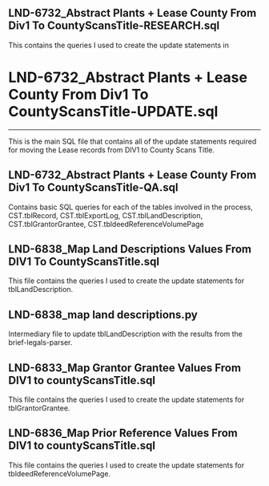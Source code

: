 ## LND-6732_Abstract Plants + Lease County From Div1 To CountyScansTitle-RESEARCH.sql

This contains the queries I used to create the update statements in 

# LND-6732_Abstract Plants + Lease County From Div1 To CountyScansTitle-UPDATE.sql
---
This is the main SQL file that contains all of the update statements required for moving the Lease records from DIV1 to County Scans Title.

## LND-6732_Abstract Plants + Lease County From Div1 To CountyScansTitle-QA.sql

Contains basic SQL queries for each of the tables involved in the process, CST.tblRecord, CST.tblExportLog, CST.tblLandDescription, CST.tblGrantorGrantee, CST.tbldeedReferenceVolumePage

## LND-6838_Map Land Descriptions Values From DIV1 To CountyScansTitle.sql

This file contains the queries I used to create the update statements for tblLandDescription.

## LND-6838_map land descriptions.py

Intermediary file to update tblLandDescription with the results from the brief-legals-parser.

## LND-6833_Map Grantor Grantee Values From DIV1 to countyScansTitle.sql

This file contains the queries I used to create the update statements for tblGrantorGrantee.

## LND-6836_Map Prior Reference Values From DIV1 to countyScansTitle.sql

This file contains the queries I used to create the update statements for tbldeedReferenceVolumePage.